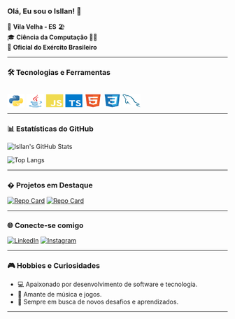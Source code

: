 ### Olá, Eu sou o Isllan! 👋

📍 **Vila Velha - ES** 🏖️  
🎓 **Ciência da Computação** 👨‍💻  
🔰 **Oficial do Exército Brasileiro**  

---

### 🛠️ Tecnologias e Ferramentas

<div style="display: inline_block"><br>
  <img align="center" alt="Python" height="30" width="40" src="https://raw.githubusercontent.com/devicons/devicon/master/icons/python/python-original.svg">
  <img align="center" alt="Java" height="30" width="40" src="https://raw.githubusercontent.com/devicons/devicon/master/icons/java/java-original.svg">
  <img align="center" alt="JavaScript" height="30" width="40" src="https://raw.githubusercontent.com/devicons/devicon/master/icons/javascript/javascript-plain.svg">
  <img align="center" alt="TypeScript" height="30" width="40" src="https://raw.githubusercontent.com/devicons/devicon/master/icons/typescript/typescript-plain.svg">
  <img align="center" alt="HTML5" height="30" width="40" src="https://raw.githubusercontent.com/devicons/devicon/master/icons/html5/html5-original.svg">
  <img align="center" alt="CSS3" height="30" width="40" src="https://raw.githubusercontent.com/devicons/devicon/master/icons/css3/css3-original.svg">
  <img align="center" alt="SQL" height="30" width="40" src="https://raw.githubusercontent.com/devicons/devicon/master/icons/mysql/mysql-original.svg">
</div>

---

### 📊 Estatísticas do GitHub

![Isllan's GitHub Stats](https://github-readme-stats.vercel.app/api?username=Isllanrx&show_icons=true&theme=dracula&hide_border=true)

![Top Langs](https://github-readme-stats.vercel.app/api/top-langs/?username=Isllanrx&layout=compact&theme=dracula&hide_border=true)

---

### � Projetos em Destaque

[![Repo Card](https://github-readme-stats.vercel.app/api/pin/?username=Isllanrx&repo=SEU_REPOSITORIO&theme=dracula&hide_border=true)](https://github.com/Isllanrx/Conversor_WEBP)
[![Repo Card](https://github-readme-stats.vercel.app/api/pin/?username=Isllanrx&repo=OUTRO_REPOSITORIO&theme=dracula&hide_border=true)](https://github.com/Isllanrx/Projeto-Calculadora)

---

### 🌐 Conecte-se comigo

[![LinkedIn](https://img.shields.io/badge/LinkedIn-0077B5?style=for-the-badge&logo=linkedin&logoColor=white)](https://www.linkedin.com/in/isllantoso/)
[![Instagram](https://img.shields.io/badge/Instagram-E4405F?style=for-the-badge&logo=instagram&logoColor=white)](https://www.instagram.com/isllan_toso/)

---

### 🎮 Hobbies e Curiosidades

- 💻 Apaixonado por desenvolvimento de software e tecnologia.
- 🎵 Amante de música e jogos.
- 🎯 Sempre em busca de novos desafios e aprendizados.

---
